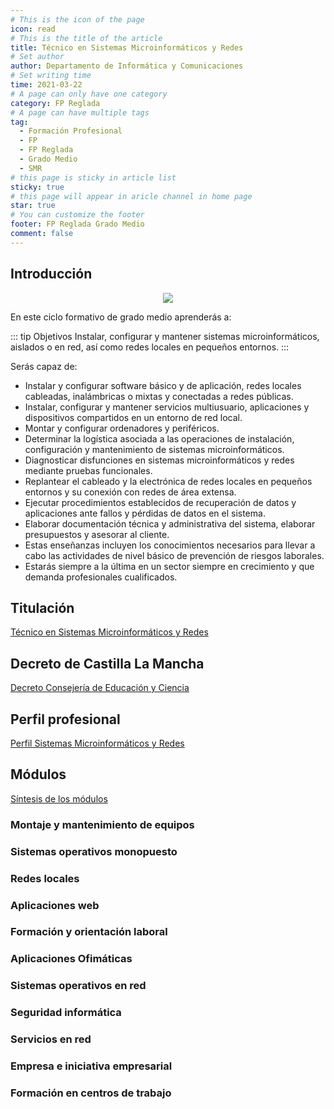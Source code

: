 ```yaml
---
# This is the icon of the page
icon: read
# This is the title of the article
title: Técnico en Sistemas Microinformáticos y Redes
# Set author
author: Departamento de Informática y Comunicaciones
# Set writing time
time: 2021-03-22
# A page can only have one category
category: FP Reglada
# A page can have multiple tags
tag:
  - Formación Profesional
  - FP
  - FP Reglada
  - Grado Medio
  - SMR
# this page is sticky in article list
sticky: true
# this page will appear in aricle channel in home page
star: true
# You can customize the footer
footer: FP Reglada Grado Medio
comment: false
---
```


## Introducción

<p style="text-align:center;">
  <img src="/assets/img/smr.jpeg" />
</p>

En este ciclo formativo de grado medio aprenderás a:

::: tip Objetivos
Instalar, configurar y mantener sistemas microinformáticos, aislados o en red, así como redes locales en pequeños entornos.
:::

Serás capaz de:

- Instalar y configurar software básico y de aplicación, redes locales cableadas, inalámbricas o mixtas y conectadas a redes públicas.
- Instalar, configurar y mantener servicios multiusuario, aplicaciones y dispositivos compartidos en un entorno de red local.
- Montar y configurar ordenadores y periféricos.
- Determinar la logística asociada a las operaciones de instalación, configuración y mantenimiento de sistemas microinformáticos.
- Diagnosticar disfunciones en sistemas microinformáticos y redes mediante pruebas funcionales.
- Replantear el cableado y la electrónica de redes locales en pequeños entornos y su conexión con redes de área extensa.
- Ejecutar procedimientos establecidos de recuperación de datos y aplicaciones ante fallos y pérdidas de datos en el sistema.
- Elaborar documentación técnica y administrativa del sistema, elaborar presupuestos y asesorar al cliente.
- Estas enseñanzas incluyen los conocimientos necesarios para llevar a cabo las actividades de nivel básico de prevención de riesgos laborales.
- Estarás siempre a la última en un sector siempre en crecimiento y que demanda profesionales cualificados.

## Titulación

[Técnico en Sistemas Microinformáticos y Redes](https://www.todofp.es/que-como-y-donde-estudiar/que-estudiar/familia/loe/informatica-comunicaciones/sistemas-microniformaticos-redes.html)

## Decreto de Castilla La Mancha

[Decreto Consejería de Educación y Ciencia](https://www.todofp.es/dam/jcr:d84f8ff3-993f-4947-b870-700fac059ed5/clmsistemasmicroinformaticosyredes-pdf.pdf) 

## Perfil profesional

[Perfil Sistemas Microinformáticos y Redes](https://www.todofp.es/dam/jcr:499de12d-12a6-4408-8efa-9d2359c8f73a/ifc-5-sistemas-microinformaticos-redes.pdf)


## Módulos

[Síntesis de los módulos](https://drive.google.com/drive/folders/1fbhEEkogCcEVDLKWHjdgTPwGqVlbjdPH)


### **Montaje y mantenimiento de equipos**


### **Sistemas operativos monopuesto**


### **Redes locales**


### **Aplicaciones web**


### **Formación y orientación laboral**


### **Aplicaciones Ofimáticas**
### **Sistemas operativos en red**
### **Seguridad informática**
### **Servicios en red**
### **Empresa e iniciativa empresarial**
### **Formación en centros de trabajo**

